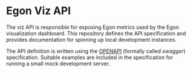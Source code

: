 # Egon Viz API

The viz API is responsible for exposing Egon metrics used by the Egon visualization dashboard.
This repository defines the API specification and provides documentation for spinning up local development instances.

The API definition is written using the [OPENAPI](https://www.openapis.org/) (formally called _swagger_) specification.
Suitable examples are included in the specification for running a small mock development server.
